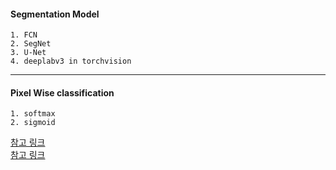 #### Segmentation Model 

    1. FCN
    2. SegNet
    3. U-Net
    4. deeplabv3 in torchvision




---

#### Pixel Wise classification

    1. softmax 
    2. sigmoid 

[참고 링크](https://eremo2002.tistory.com/122)<br>
[참고 링크](https://stackoverflow.com/questions/50534515/how-to-do-softmax-for-pixelwise-classification)



   
